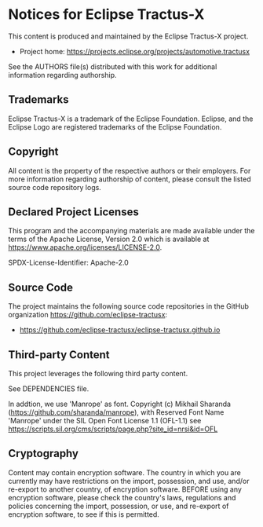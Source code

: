 # Notices for Eclipse Tractus-X

This content is produced and maintained by the Eclipse Tractus-X project.

* Project home: <https://projects.eclipse.org/projects/automotive.tractusx>

See the AUTHORS file(s) distributed with this work for additional information regarding authorship.

## Trademarks

Eclipse Tractus-X is a trademark of the Eclipse Foundation. Eclipse, and the Eclipse Logo are registered trademarks of the Eclipse Foundation.

## Copyright

All content is the property of the respective authors or their employers. For
more information regarding authorship of content, please consult the listed
source code repository logs.

## Declared Project Licenses

This program and the accompanying materials are made available under the terms
of the Apache License, Version 2.0 which is available at
<https://www.apache.org/licenses/LICENSE-2.0>.

SPDX-License-Identifier: Apache-2.0

## Source Code

The project maintains the following source code repositories
in the GitHub organization <https://github.com/eclipse-tractusx>:

* <https://github.com/eclipse-tractusx/eclipse-tractusx.github.io>

## Third-party Content

This project leverages the following third party content.

See DEPENDENCIES file.

In addtion, we use 'Manrope' as font. Copyright (c) Mikhail Sharanda (<https://github.com/sharanda/manrope>), with Reserved Font Name 'Manrope' under the SIL Open Font License 1.1 (OFL-1.1) see <https://scripts.sil.org/cms/scripts/page.php?site_id=nrsi&id=OFL>

## Cryptography

Content may contain encryption software. The country in which you are currently
may have restrictions on the import, possession, and use, and/or re-export to
another country, of encryption software. BEFORE using any encryption software,
please check the country's laws, regulations and policies concerning the import,
possession, or use, and re-export of encryption software, to see if this is
permitted.
